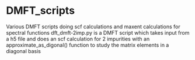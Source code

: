 # DMFT_scripts
Various DMFT scripts doing scf calculations and maxent calculations for spectral functions
dft_dmft-2imp.py is a DMFT script which takes input from a h5 file and does an scf calculation for 2 impurities with an approximate_as_digonal() function to study the matrix elements in a diagonal basis
